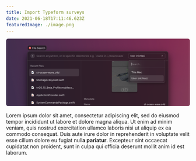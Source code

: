 ```yaml
---
title: Import Typeform surveys
date: 2021-06-18T17:11:46.623Z
featuredImage: ./image.png
---
```


![screenshot](./image.png)

Lorem ipsum dolor sit amet, consectetur adipiscing elit, sed do eiusmod tempor incididunt ut labore et dolore magna aliqua. Ut enim ad minim veniam, quis nostrud exercitation ullamco laboris nisi ut aliquip ex ea commodo consequat. Duis aute irure dolor in reprehenderit in voluptate velit esse cillum dolore eu fugiat null**a pariatur**. Excepteur sint occaecat cupidatat non proident, sunt in culpa qui officia deserunt mollit anim id est laborum.
